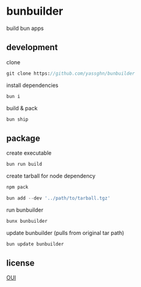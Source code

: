# bunbuilder

build bun apps

## development

clone

```boo
git clone https://github.com/yassghn/bunbuilder
```

install dependencies

```boo
bun i
```

build & pack

```boo
bun ship
```

## package

create executable

```boo
bun run build
```

create tarball for node dependency

```boo
npm pack
```

```boo
bun add --dev '../path/to/tarball.tgz'
```

run bunbuilder

```boo
bunx bunbuilder
```

update bunbuilder (pulls from original tar path)

```boo
bun update bunbuilder
```

## license
[OUI](/license)